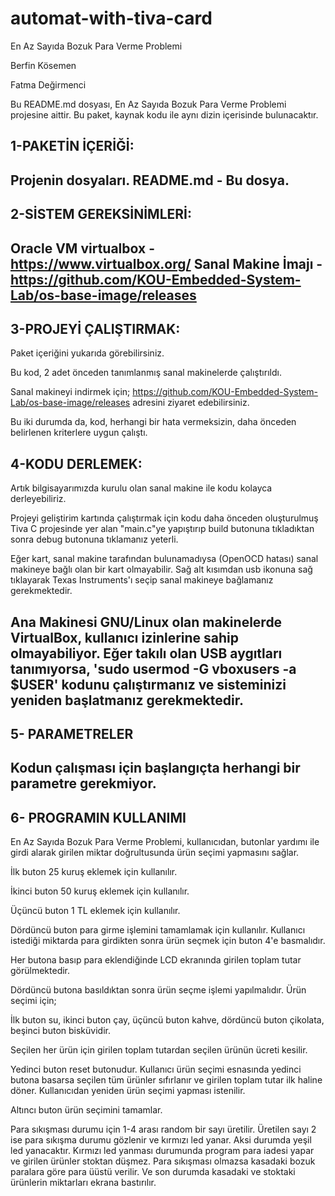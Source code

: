 # automat-with-tiva-card

    
En Az Sayıda Bozuk Para Verme Problemi

Berfin Kösemen	

Fatma Değirmenci

Bu README.md dosyası, En Az Sayıda Bozuk Para Verme Problemi projesine aittir.
Bu paket, kaynak kodu ile aynı dizin içerisinde bulunacaktır.


1-PAKETİN İÇERİĞİ:
----------
Projenin dosyaları.
README.md - Bu dosya.
----------


2-SİSTEM GEREKSİNİMLERİ:
-------------------
Oracle VM virtualbox - https://www.virtualbox.org/
Sanal Makine İmajı   - https://github.com/KOU-Embedded-System-Lab/os-base-image/releases
-------------------


3-PROJEYİ ÇALIŞTIRMAK:
-------------------
Paket içeriğini yukarıda görebilirsiniz.

Bu kod, 2 adet önceden tanımlanmış sanal makinelerde çalıştırıldı.

Sanal makineyi indirmek için;
https://github.com/KOU-Embedded-System-Lab/os-base-image/releases
adresini ziyaret edebilirsiniz.

Bu iki durumda da, kod, herhangi bir hata vermeksizin, daha önceden
belirlenen kriterlere uygun çalıştı.


4-KODU DERLEMEK:
------------------
Artık bilgisayarımızda kurulu olan sanal makine ile kodu kolayca derleyebiliriz.

Projeyi geliştirim kartında çalıştırmak için kodu daha önceden oluşturulmuş Tiva C
projesinde yer alan "main.c"ye yapıştırıp build butonuna tıkladıktan sonra debug 
butonuna tıklamanız yeterli.

Eğer kart, sanal makine tarafından bulunamadıysa (OpenOCD hatası) sanal makineye
bağlı olan bir kart olmayabilir. Sağ alt kısımdan usb ikonuna sağ tıklayarak 
Texas Instruments'ı seçip sanal makineye bağlamanız gerekmektedir.

Ana Makinesi GNU/Linux olan makinelerde VirtualBox, kullanıcı izinlerine sahip
olmayabiliyor. Eğer takılı olan USB aygıtları tanımıyorsa, 
'sudo usermod -G vboxusers -a $USER'
kodunu çalıştırmanız ve sisteminizi yeniden başlatmanız gerekmektedir. 
------------------


5- PARAMETRELER
---------------------------
Kodun çalışması için başlangıçta herhangi bir parametre gerekmiyor.
------------------


6- PROGRAMIN KULLANIMI
-----------------------------
En Az Sayıda Bozuk Para Verme Problemi, kullanıcıdan, butonlar yardımı ile girdi alarak
girilen miktar doğrultusunda ürün seçimi yapmasını sağlar.

İlk buton 25 kuruş eklemek için kullanılır. 

İkinci buton 50 kuruş eklemek için kullanılır.

Üçüncü buton 1 TL eklemek için kullanılır. 

Dördüncü buton para girme işlemini tamamlamak için kullanılır. Kullanıcı istediği 
miktarda para girdikten sonra ürün seçmek için buton 4'e basmalıdır.

Her butona basıp para eklendiğinde LCD ekranında girilen toplam tutar görülmektedir.

Dördüncü butona basıldıktan sonra ürün seçme işlemi yapılmalıdır. Ürün seçimi için;

İlk buton su, ikinci buton çay, üçüncü buton kahve, dördüncü buton çikolata, beşinci
buton bisküvidir. 

Seçilen her ürün için girilen toplam tutardan seçilen ürünün ücreti kesilir. 

Yedinci buton reset butonudur. Kullanıcı ürün seçimi esnasında yedinci butona basarsa
seçilen tüm ürünler sıfırlanır ve girilen toplam tutar ilk haline döner. Kullanıcıdan
yeniden ürün seçimi yapması istenilir.

Altıncı buton ürün seçimini tamamlar.

Para sıkışması durumu için 1-4 arası random bir sayı üretilir. Üretilen sayı 2 ise
para sıkışma durumu gözlenir ve kırmızı led yanar. Aksi durumda yeşil led yanacaktır. 
Kırmızı led yanması durumunda program para iadesi yapar ve girilen ürünler stoktan düşmez.
Para sıkışması olmazsa kasadaki bozuk paralara göre para üüstü verilir. Ve son durumda 
kasadaki ve stoktaki ürünlerin miktarları ekrana bastırılır.
